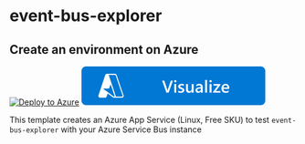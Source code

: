 # event-bus-explorer

## Create an environment on Azure

[![Deploy to Azure](https://aka.ms/deploytoazurebutton)](https://portal.azure.com/#create/Microsoft.Template/uri/https%3A%2F%2Fraw.githubusercontent.com%2FfloweSB%2Fevent-bus-explorer%2FKrusty93%2Fissue24%2Fazure%2Fquickstarts%2Farm%2Fazuredeploy.json)
[![Visualize](https://raw.githubusercontent.com/Azure/azure-quickstart-templates/master/1-CONTRIBUTION-GUIDE/images/visualizebutton.svg?sanitize=true)](http://armviz.io/#/?load=https%3A%2F%2Fraw.githubusercontent.com%2FfloweSB%2Fevent-bus-explorer%2FKrusty93%2Fissue24%2Fazure%2Fquickstarts%2Farm%2Fazuredeploy.json)

This template creates an Azure App Service (Linux, Free SKU) to test `event-bus-explorer` with your Azure Service Bus instance
